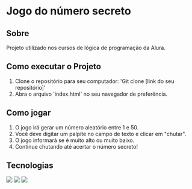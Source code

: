 <h1>Jogo do número secreto</h1>

<h2> Sobre</h2>
<p>Projeto utilizado nos cursos de lógica de programação da Alura.</p>

## Como executar o Projeto
1. Clone o repositório para seu computador: 'Git clone [link do seu repositório]'
2. Abra o arquivo 'index.html' no seu navegador de preferência.

## Como jogar
1. O jogo irá gerar um número aleatório entre 1 e 50.
2. Você deve digitar um palpite no campo de texto e clicar em "chutar".
3. O jogo informará se é muito alto ou muito baixo.
4. Continue chutando até acertar o número secreto!

## Tecnologias
<div>
  <img src="https://img.shields.io/badge/HTML-239120?style=for-the-badge&logo=html5&logoColor=white">
  <img src="https://img.shields.io/badge/CSS-239120?&style=for-the-badge&logo=css3&logoColor=white">
  <img src="https://img.shields.io/badge/JavaScript-F7DF1E?style=for-the-badge&logo=javascript&logoColor=black">
</div>
